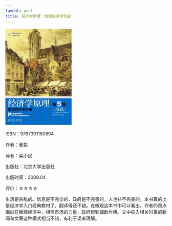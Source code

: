 ```yaml
---
layout: post
title: 经济学原理：微观经济学分册
---
```

<img class="cover" src="/images/2011/12/9787301150894-207x300.jpg" width="207" height="300" />

ISBN：9787301150894

作者：曼昆

译者：梁小民

出版社：北京大学出版社

出版时间：2009.04

评价：☆☆☆☆

生活是杂乱的。信息是不完全的，政府是不完善的，人也补不完美的。本书算的上是经济学入门经典教材了，翻译得还不错。在微观这本书中可以看出，作者的观点偏向在微观经济中，相信市场的力量，政府起到辅助作用。文中插入相关时事的新闻和文章这种模式相当不错，有利于读者理解。
